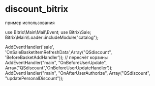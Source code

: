 # discount_bitrix

пример использования


use Bitrix\Main\Mail\Event;
use Bitrix\Sale;
Bitrix\Main\Loader::includeModule("catalog");

AddEventHandler('sale', 'OnSaleBasketItemRefreshData',Array("QSdiscount", 'BeforeBasketAddHandler')); // пересчёт корзины
AddEventHandler("main", "OnBeforeUserUpdate", Array("QSdiscount",'OnBeforeUserUpdateHandler'));
AddEventHandler("main", "OnAfterUserAuthorize", Array("QSdiscount", "updatePersonalDiscount"));
